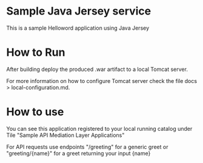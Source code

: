 # Sample Java Jersey service

This is a sample Helloword application using Java Jersey

# How to Run 

After building  deploy the produced .war artifact to a local Tomcat server. 

For more information on how to configure Tomcat server check the file docs > local-configuration.md.

# How to use

You can see this application registered to your local running catalog under Tile "Sample API Mediation Layer Applications"

For API requests use endpoints "/greeting" for a generic greet or "greeting/{name}" for a greet returning your input {name}
